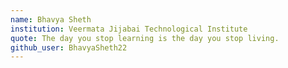 ```yaml
---
name: Bhavya Sheth
institution: Veermata Jijabai Technological Institute
quote: The day you stop learning is the day you stop living.
github_user: BhavyaSheth22
---
```

